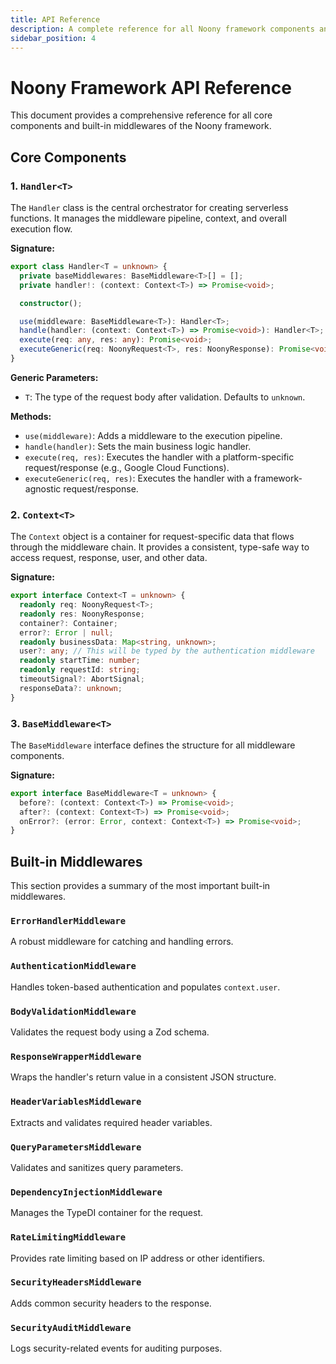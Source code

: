 ```yaml
---
title: API Reference
description: A complete reference for all Noony framework components and middlewares.
sidebar_position: 4
---
```


# Noony Framework API Reference

This document provides a comprehensive reference for all core components and built-in middlewares of the Noony framework.

## Core Components

### 1. `Handler<T>`

The `Handler` class is the central orchestrator for creating serverless functions. It manages the middleware pipeline, context, and overall execution flow.

**Signature:**
```typescript
export class Handler<T = unknown> {
  private baseMiddlewares: BaseMiddleware<T>[] = [];
  private handler!: (context: Context<T>) => Promise<void>;

  constructor();

  use(middleware: BaseMiddleware<T>): Handler<T>;
  handle(handler: (context: Context<T>) => Promise<void>): Handler<T>;
  execute(req: any, res: any): Promise<void>;
  executeGeneric(req: NoonyRequest<T>, res: NoonyResponse): Promise<void>;
}
```

**Generic Parameters:**
- `T`: The type of the request body after validation. Defaults to `unknown`.

**Methods:**
- `use(middleware)`: Adds a middleware to the execution pipeline.
- `handle(handler)`: Sets the main business logic handler.
- `execute(req, res)`: Executes the handler with a platform-specific request/response (e.g., Google Cloud Functions).
- `executeGeneric(req, res)`: Executes the handler with a framework-agnostic request/response.

### 2. `Context<T>`

The `Context` object is a container for request-specific data that flows through the middleware chain. It provides a consistent, type-safe way to access request, response, user, and other data.

**Signature:**
```typescript
export interface Context<T = unknown> {
  readonly req: NoonyRequest<T>;
  readonly res: NoonyResponse;
  container?: Container;
  error?: Error | null;
  readonly businessData: Map<string, unknown>;
  user?: any; // This will be typed by the authentication middleware
  readonly startTime: number;
  readonly requestId: string;
  timeoutSignal?: AbortSignal;
  responseData?: unknown;
}
```

### 3. `BaseMiddleware<T>`

The `BaseMiddleware` interface defines the structure for all middleware components.

**Signature:**
```typescript
export interface BaseMiddleware<T = unknown> {
  before?: (context: Context<T>) => Promise<void>;
  after?: (context: Context<T>) => Promise<void>;
  onError?: (error: Error, context: Context<T>) => Promise<void>;
}
```

## Built-in Middlewares

This section provides a summary of the most important built-in middlewares.

### `ErrorHandlerMiddleware`
A robust middleware for catching and handling errors.

### `AuthenticationMiddleware`
Handles token-based authentication and populates `context.user`.

### `BodyValidationMiddleware`
Validates the request body using a Zod schema.

### `ResponseWrapperMiddleware`
Wraps the handler's return value in a consistent JSON structure.

### `HeaderVariablesMiddleware`
Extracts and validates required header variables.

### `QueryParametersMiddleware`
Validates and sanitizes query parameters.

### `DependencyInjectionMiddleware`
Manages the TypeDI container for the request.

### `RateLimitingMiddleware`
Provides rate limiting based on IP address or other identifiers.

### `SecurityHeadersMiddleware`
Adds common security headers to the response.

### `SecurityAuditMiddleware`
Logs security-related events for auditing purposes.